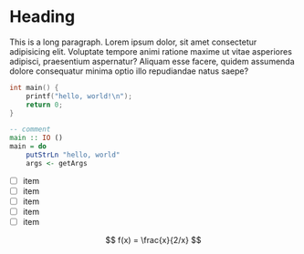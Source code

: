# Heading

This is a long paragraph. Lorem ipsum dolor, sit amet consectetur adipisicing elit. Voluptate tempore animi ratione maxime ut vitae asperiores adipisci, praesentium aspernatur? Aliquam esse facere, quidem assumenda dolore consequatur minima optio illo repudiandae natus saepe?

```c
int main() {
    printf("hello, world!\n");
    return 0;
}
```

```haskell
-- comment
main :: IO ()
main = do
    putStrLn "hello, world"
    args <- getArgs
```

- [ ] item
- [ ] item
- [ ] item
- [ ] item
- [ ] item

$$
f(x) = \frac{x}{2/x}
$$
